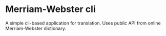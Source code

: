 # Merriam-Webster cli

A simple cli-based application for translation. 
Uses public API from online Merriam-Webster dictionary. 